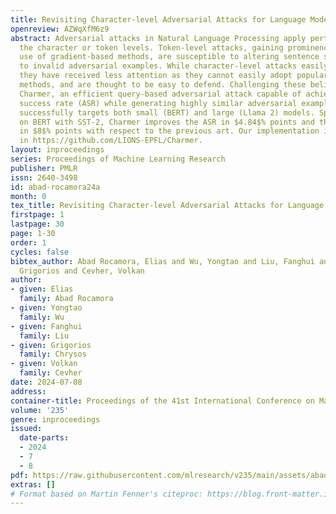```yaml
---
title: Revisiting Character-level Adversarial Attacks for Language Models
openreview: AZWqXfM6z9
abstract: Adversarial attacks in Natural Language Processing apply perturbations in
  the character or token levels. Token-level attacks, gaining prominence for their
  use of gradient-based methods, are susceptible to altering sentence semantics, leading
  to invalid adversarial examples. While character-level attacks easily maintain semantics,
  they have received less attention as they cannot easily adopt popular gradient-based
  methods, and are thought to be easy to defend. Challenging these beliefs, we introduce
  Charmer, an efficient query-based adversarial attack capable of achieving high attack
  success rate (ASR) while generating highly similar adversarial examples. Our method
  successfully targets both small (BERT) and large (Llama 2) models. Specifically,
  on BERT with SST-2, Charmer improves the ASR in $4.84$% points and the USE similarity
  in $8$% points with respect to the previous art. Our implementation is available
  in https://github.com/LIONS-EPFL/Charmer.
layout: inproceedings
series: Proceedings of Machine Learning Research
publisher: PMLR
issn: 2640-3498
id: abad-rocamora24a
month: 0
tex_title: Revisiting Character-level Adversarial Attacks for Language Models
firstpage: 1
lastpage: 30
page: 1-30
order: 1
cycles: false
bibtex_author: Abad Rocamora, Elias and Wu, Yongtao and Liu, Fanghui and Chrysos,
  Grigorios and Cevher, Volkan
author:
- given: Elias
  family: Abad Rocamora
- given: Yongtao
  family: Wu
- given: Fanghui
  family: Liu
- given: Grigorios
  family: Chrysos
- given: Volkan
  family: Cevher
date: 2024-07-08
address:
container-title: Proceedings of the 41st International Conference on Machine Learning
volume: '235'
genre: inproceedings
issued:
  date-parts:
  - 2024
  - 7
  - 8
pdf: https://raw.githubusercontent.com/mlresearch/v235/main/assets/abad-rocamora24a/abad-rocamora24a.pdf
extras: []
# Format based on Martin Fenner's citeproc: https://blog.front-matter.io/posts/citeproc-yaml-for-bibliographies/
---
```

